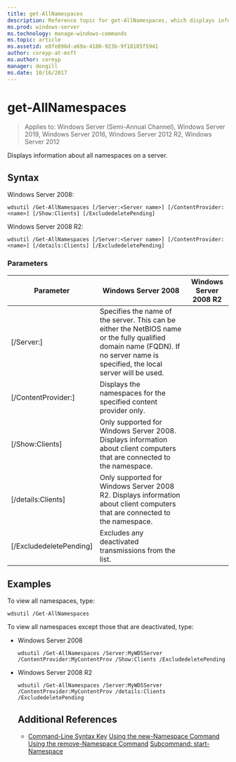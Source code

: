 ```yaml
---
title: get-AllNamespaces
description: Reference topic for get-AllNamespaces, which displays information about all namespaces on a server. 
ms.prod: windows-server
ms.technology: manage-windows-commands
ms.topic: article
ms.assetid: e8fe896d-a69a-4180-923b-9f18185f5941
author: coreyp-at-msft
ms.author: coreyp
manager: dongill
ms.date: 10/16/2017
---
```

# get-AllNamespaces

> Applies to: Windows Server (Semi-Annual Channel), Windows Server 2019, Windows Server 2016, Windows Server 2012 R2, Windows Server 2012

Displays information about all namespaces on a server.

## Syntax
Windows Server 2008:
```
wdsutil /Get-AllNamespaces [/Server:<Server name>] [/ContentProvider:<name>] [/Show:Clients] [/ExcludedeletePending]
```
Windows Server 2008 R2:
```
wdsutil /Get-AllNamespaces [/Server:<Server name>] [/ContentProvider:<name>] [/details:Clients] [/ExcludedeletePending]
```
### Parameters

|         Parameter         |                                                                               Windows Server 2008                                                                               | Windows Server 2008 R2 |
|---------------------------|---------------------------------------------------------------------------------------------------------------------------------------------------------------------------------|------------------------|
|  [/Server:<Server name>]  | Specifies the name of the server. This can be either the NetBIOS name or the fully qualified domain name (FQDN). If no server name is specified, the local server will be used. |                        |
| [/ContentProvider:<name>] |                                                        Displays the namespaces for the specified content provider only.                                                         |                        |
|      [/Show:Clients]      |                            Only supported for Windows Server 2008. Displays information about client computers that are connected to the namespace.                             |                        |
|    [/details:Clients]     |                           Only supported for Windows Server 2008 R2. Displays information about client computers that are connected to the namespace.                           |                        |
|  [/ExcludedeletePending]  |                                                              Excludes any deactivated transmissions from the list.                                                              |                        |

## Examples
To view all namespaces, type:
```
wdsutil /Get-AllNamespaces
```
To view all namespaces except those that are deactivated, type:
- Windows Server 2008
  ```
  wdsutil /Get-AllNamespaces /Server:MyWDSServer /ContentProvider:MyContentProv /Show:Clients /ExcludedeletePending
  ```
- Windows Server 2008 R2
  ```
  wdsutil /Get-AllNamespaces /Server:MyWDSServer /ContentProvider:MyContentProv /details:Clients /ExcludedeletePending
  ```
  ## Additional References
  - [Command-Line Syntax Key](command-line-syntax-key.md)
  [Using the new-Namespace Command](using-the-new-namespace-command.md)
  [Using the remove-Namespace Command](using-the-remove-namespace-command.md)
  [Subcommand: start-Namespace](subcommand-start-namespace.md)
